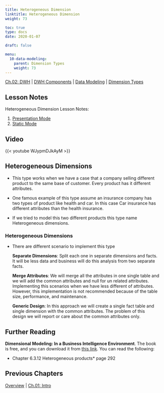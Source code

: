 ```yaml
---
title: Heterogeneous Dimension
linktitle: Heterogeneous Dimension
weight: 73

toc: true
type: docs
date: 2020-01-07

draft: false

menu:
  10-data-modeling:
    parent: Dimension Types
    weight: 73
---
```


[Ch.02: DWH](../../../../../02-dwh) | [DWH Components](../../../../03-architecture/) | [Data Modeling](../../../10-data-modeling/) | [Dimension Types](../../02-dimension-types/)

## Lesson Notes

Heterogeneous Dimension Lesson Notes:
1. [Presentation Mode](../12-heterogeneous-dimension-ps.pdf)
1. [Static Mode](../12-heterogeneous-dimension-rs.pdf)


## Video

{{< youtube WJypmDJkAyM >}}

## Heterogeneous Dimensions

-   This type works when we have a case that a company selling different
    product to the same base of customer. Every product has it different
    attributes.

-   One famous example of this type assume an insurance company has two
    types of product like health and car. In this case Car insurance has
    different attributes than the health insurance.

-   If we tried to model this two different products this type name
    Heterogeneous dimensions.

### Heterogeneous Dimensions

-   There are different scenario to implement this type

    **Separate Dimensions**: Split each one in separate dimensions and facts. It will be less
        data and business will do this analysis from two separate facts.

    **Merge Attributes**: We will merge all the attributes in one single table and we will
        add the common attributes and null for un related attributes.
        Implementing this scenarios when we have less different of
        attributes. However, this implementation is not recommended
        because of the table size, performance, and maintenance.

    **Generic Design**: In this approach we will create a single fact table and single
        dimension with the common attributes. The problem of this design
        we will report or care about the common attributes only.

## Further Reading

**Dimensional Modeling: In a Business Intelligence Environment**. The book is free, and you can download it from [this link](https://www.redbooks.ibm.com/redbooks/pdfs/sg247138.pdf). You can read the following:

- Chapter 6.3.12 Heterogeneous products* page 292

## Previous Chapters

[Overview](../../../../../../big-data-in-depth/)  | [Ch.01: Intro](../../../../../01-introduction) 


